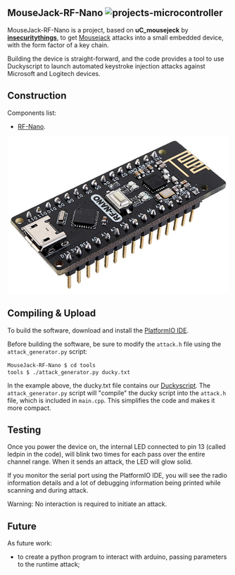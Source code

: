 MouseJack-RF-Nano ![projects-microcontroller](https://img.shields.io/badge/projects-microcontroller-blue)
-----------------

MouseJack-RF-Nano is a project, based on **uC_mousejeck** by **[insecuritythings](https://github.com/insecurityofthings/uC_mousejack)**, to get [Mousejack](https://www.mousejack.com) attacks into a small embedded device, with the form factor of a key chain.

Building the device is straight-forward, and the code provides a tool to use Duckyscript to launch automated keystroke injection attacks against Microsoft and Logitech devices.

Construction
------------

Components list:
 - [RF-Nano](https://www.ebay.com.au/itm/134057587798?hash=item1f36747456:g:Dq4AAOSwW5diNG2K).

  ![RF-Nano](https://raw.githubusercontent.com/davidmgilbert/MouseJack-RF-Nano/master/img/rf-nano.jpeg)



 Compiling & Upload
 --------

 To build the software, download and install the [PlatformIO IDE](http://platformio.org/platformio-ide).

 Before building the software, be sure to modify the `attack.h` file using the `attack_generator.py` script:

 ```
MouseJack-RF-Nano $ cd tools
 tools $ ./attack_generator.py ducky.txt
 ```

 In the example above, the ducky.txt file contains our [Duckyscript](https://docs.hak5.org/hak5-usb-rubber-ducky/duckyscript-tm-quick-reference). The `attack_generator.py` script will "compile" the ducky script into the `attack.h` file, which is included in `main.cpp`. This simplifies the code and makes it more compact.

 Testing
 -------

 Once you power the device on, the internal LED connected to pin 13 (called ledpin in the code), will blink two times for each pass over the entire channel range. When it sends an attack, the LED will glow solid.

 If you monitor the serial port using the PlatformIO IDE, you will see the radio information details and a lot of debugging information being printed while scanning and during attack.

 Warning: No interaction is required to initiate an attack.

 Future
 ------

 As future work:
 - to create a python program to interact with arduino, passing parameters to the runtime attack;
  
